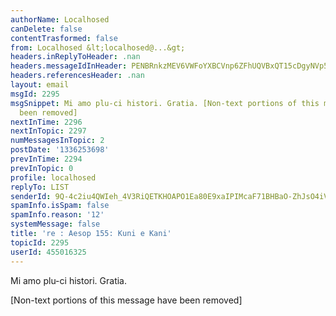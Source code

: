 ```yaml
---
authorName: Localhosed
canDelete: false
contentTrasformed: false
from: Localhosed &lt;localhosed@...&gt;
headers.inReplyToHeader: .nan
headers.messageIdInHeader: PENBRnkzMEV6VWFoYXBCVnp6ZFhUQVBxQT15cDgyNVp5Ml9LWG5PQlFIQnF6RXRKUlZoQUBtYWlsLmdtYWlsLmNvbT4=
headers.referencesHeader: .nan
layout: email
msgId: 2295
msgSnippet: Mi amo plu-ci histori. Gratia. [Non-text portions of this message have
  been removed]
nextInTime: 2296
nextInTopic: 2297
numMessagesInTopic: 2
postDate: '1336253698'
prevInTime: 2294
prevInTopic: 0
profile: localhosed
replyTo: LIST
senderId: 9Q-4c2iu4QWIeh_4V3RiQETKHOAPO1Ea80E9xaIPIMcaF71BHBaO-ZhJsO4iVY-NDT_8-Ns5U9Qo2ax3XYXyiiU-eTW09dwA
spamInfo.isSpam: false
spamInfo.reason: '12'
systemMessage: false
title: 're : Aesop 155: Kuni e Kani'
topicId: 2295
userId: 455016325
---
```


Mi amo plu-ci histori. Gratia.


[Non-text portions of this message have been removed]


